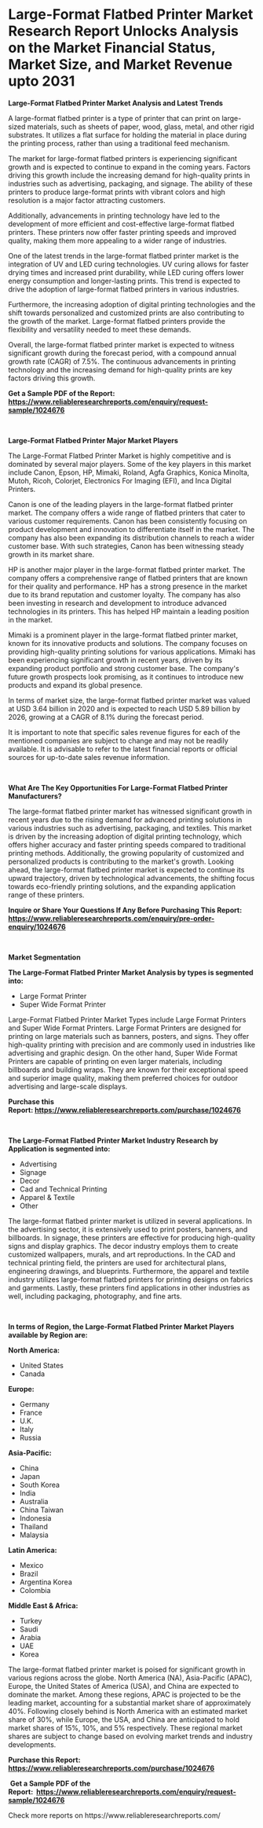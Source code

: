 <p><h1>Large-Format Flatbed Printer Market Research Report Unlocks Analysis on the Market Financial Status, Market Size, and Market Revenue upto 2031</h1></p><p><strong>Large-Format Flatbed Printer Market Analysis and Latest Trends</strong></p>
<p><p>A large-format flatbed printer is a type of printer that can print on large-sized materials, such as sheets of paper, wood, glass, metal, and other rigid substrates. It utilizes a flat surface for holding the material in place during the printing process, rather than using a traditional feed mechanism.</p><p>The market for large-format flatbed printers is experiencing significant growth and is expected to continue to expand in the coming years. Factors driving this growth include the increasing demand for high-quality prints in industries such as advertising, packaging, and signage. The ability of these printers to produce large-format prints with vibrant colors and high resolution is a major factor attracting customers.</p><p>Additionally, advancements in printing technology have led to the development of more efficient and cost-effective large-format flatbed printers. These printers now offer faster printing speeds and improved quality, making them more appealing to a wider range of industries.</p><p>One of the latest trends in the large-format flatbed printer market is the integration of UV and LED curing technologies. UV curing allows for faster drying times and increased print durability, while LED curing offers lower energy consumption and longer-lasting prints. This trend is expected to drive the adoption of large-format flatbed printers in various industries.</p><p>Furthermore, the increasing adoption of digital printing technologies and the shift towards personalized and customized prints are also contributing to the growth of the market. Large-format flatbed printers provide the flexibility and versatility needed to meet these demands.</p><p>Overall, the large-format flatbed printer market is expected to witness significant growth during the forecast period, with a compound annual growth rate (CAGR) of 7.5%. The continuous advancements in printing technology and the increasing demand for high-quality prints are key factors driving this growth.</p></p>
<p><strong>Get a Sample PDF of the Report:&nbsp; <a href="https://www.reliableresearchreports.com/enquiry/request-sample/1024676">https://www.reliableresearchreports.com/enquiry/request-sample/1024676</a></strong></p>
<p>&nbsp;</p>
<p><strong>Large-Format Flatbed Printer Major Market Players</strong></p>
<p><p>The Large-Format Flatbed Printer Market is highly competitive and is dominated by several major players. Some of the key players in this market include Canon, Epson, HP, Mimaki, Roland, Agfa Graphics, Konica Minolta, Mutoh, Ricoh, Colorjet, Electronics For Imaging (EFI), and Inca Digital Printers.</p><p>Canon is one of the leading players in the large-format flatbed printer market. The company offers a wide range of flatbed printers that cater to various customer requirements. Canon has been consistently focusing on product development and innovation to differentiate itself in the market. The company has also been expanding its distribution channels to reach a wider customer base. With such strategies, Canon has been witnessing steady growth in its market share.</p><p>HP is another major player in the large-format flatbed printer market. The company offers a comprehensive range of flatbed printers that are known for their quality and performance. HP has a strong presence in the market due to its brand reputation and customer loyalty. The company has also been investing in research and development to introduce advanced technologies in its printers. This has helped HP maintain a leading position in the market.</p><p>Mimaki is a prominent player in the large-format flatbed printer market, known for its innovative products and solutions. The company focuses on providing high-quality printing solutions for various applications. Mimaki has been experiencing significant growth in recent years, driven by its expanding product portfolio and strong customer base. The company's future growth prospects look promising, as it continues to introduce new products and expand its global presence.</p><p>In terms of market size, the large-format flatbed printer market was valued at USD 3.64 billion in 2020 and is expected to reach USD 5.89 billion by 2026, growing at a CAGR of 8.1% during the forecast period.</p><p>It is important to note that specific sales revenue figures for each of the mentioned companies are subject to change and may not be readily available. It is advisable to refer to the latest financial reports or official sources for up-to-date sales revenue information.</p></p>
<p>&nbsp;</p>
<p><strong>What Are The Key Opportunities For Large-Format Flatbed Printer Manufacturers?</strong></p>
<p><p>The large-format flatbed printer market has witnessed significant growth in recent years due to the rising demand for advanced printing solutions in various industries such as advertising, packaging, and textiles. This market is driven by the increasing adoption of digital printing technology, which offers higher accuracy and faster printing speeds compared to traditional printing methods. Additionally, the growing popularity of customized and personalized products is contributing to the market's growth. Looking ahead, the large-format flatbed printer market is expected to continue its upward trajectory, driven by technological advancements, the shifting focus towards eco-friendly printing solutions, and the expanding application range of these printers.</p></p>
<p><strong>Inquire or Share Your Questions If Any Before Purchasing This Report: <a href="https://www.reliableresearchreports.com/enquiry/pre-order-enquiry/1024676">https://www.reliableresearchreports.com/enquiry/pre-order-enquiry/1024676</a></strong></p>
<p>&nbsp;</p>
<p><strong>Market Segmentation</strong></p>
<p><strong>The Large-Format Flatbed Printer Market Analysis by types is segmented into:</strong></p>
<p><ul><li>Large Format Printer</li><li>Super Wide Format Printer</li></ul></p>
<p><p>Large-Format Flatbed Printer Market Types include Large Format Printers and Super Wide Format Printers. Large Format Printers are designed for printing on large materials such as banners, posters, and signs. They offer high-quality printing with precision and are commonly used in industries like advertising and graphic design. On the other hand, Super Wide Format Printers are capable of printing on even larger materials, including billboards and building wraps. They are known for their exceptional speed and superior image quality, making them preferred choices for outdoor advertising and large-scale displays.</p></p>
<p><strong>Purchase this Report:&nbsp;<a href="https://www.reliableresearchreports.com/purchase/1024676">https://www.reliableresearchreports.com/purchase/1024676</a></strong></p>
<p>&nbsp;</p>
<p><strong>The Large-Format Flatbed Printer Market Industry Research by Application is segmented into:</strong></p>
<p><ul><li>Advertising</li><li>Signage</li><li>Decor</li><li>Cad and Technical Printing</li><li>Apparel & Textile</li><li>Other</li></ul></p>
<p><p>The large-format flatbed printer market is utilized in several applications. In the advertising sector, it is extensively used to print posters, banners, and billboards. In signage, these printers are effective for producing high-quality signs and display graphics. The decor industry employs them to create customized wallpapers, murals, and art reproductions. In the CAD and technical printing field, the printers are used for architectural plans, engineering drawings, and blueprints. Furthermore, the apparel and textile industry utilizes large-format flatbed printers for printing designs on fabrics and garments. Lastly, these printers find applications in other industries as well, including packaging, photography, and fine arts.</p></p>
<p>&nbsp;</p>
<p><strong>In terms of Region, the Large-Format Flatbed Printer Market Players available by Region are:</strong></p>
<p>
    <p> <strong> North America: </strong>
        <ul>
            <li>United States</li>
            <li>Canada</li>
        </ul>
        </p> 
    <p> <strong> Europe: </strong>
        <ul>
            <li>Germany</li>
            <li>France</li>
            <li>U.K.</li>
            <li>Italy</li>
            <li>Russia</li>
        </ul>
        </p> 
    <p> <strong> Asia-Pacific: </strong>
        <ul>
            <li>China</li>
            <li>Japan</li>
            <li>South Korea</li>
            <li>India</li>
            <li>Australia</li>
            <li>China Taiwan</li>
            <li>Indonesia</li>
            <li>Thailand</li>
            <li>Malaysia</li>
        </ul>
        </p> 
    <p> <strong> Latin America: </strong>
        <ul>
            <li>Mexico</li>
            <li>Brazil</li>
            <li>Argentina Korea</li>
            <li>Colombia</li>
        </ul>
        </p> 
    <p> <strong> Middle East & Africa: </strong>
        <ul>
            <li>Turkey</li>
            <li>Saudi</li>
            <li>Arabia</li>
            <li>UAE</li>
            <li>Korea</li>
        </ul>
    </p>
    </p>
<p><p>The large-format flatbed printer market is poised for significant growth in various regions across the globe. North America (NA), Asia-Pacific (APAC), Europe, the United States of America (USA), and China are expected to dominate the market. Among these regions, APAC is projected to be the leading market, accounting for a substantial market share of approximately 40%. Following closely behind is North America with an estimated market share of 30%, while Europe, the USA, and China are anticipated to hold market shares of 15%, 10%, and 5% respectively. These regional market shares are subject to change based on evolving market trends and industry developments.</p></p>
<p><strong>Purchase this Report: <a href="https://www.reliableresearchreports.com/purchase/1024676">https://www.reliableresearchreports.com/purchase/1024676</a></strong></p>
<p>&nbsp;<strong>Get a Sample PDF of the Report:&nbsp;&nbsp;<a href="https://www.reliableresearchreports.com/enquiry/request-sample/1024676">https://www.reliableresearchreports.com/enquiry/request-sample/1024676</a></strong></p>
<p><strong></strong></p>
<p>Check more reports on https://www.reliableresearchreports.com/</p>